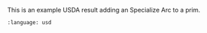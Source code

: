 This is an example USDA result adding an Specialize Arc to a prim.
``` {literalinclude} usda.usda
:language: usd
``` 